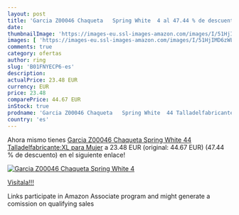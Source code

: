 ```yaml
---
layout: post
title: 'Garcia Z00046 Chaqueta   Spring White  4 al 47.44 % de descuento'
date: 
thumbnailImage: 'https://images-eu.ssl-images-amazon.com/images/I/51HjIMD6zWL._SL200_.jpg'
images: [ 'https://images-eu.ssl-images-amazon.com/images/I/51HjIMD6zWL._SL200_.jpg' ]
comments: true
category: ofertas
author: ring
slug: 'B01FNYECP6-es'
description:
actualPrice: 23.48 EUR
currency: EUR
price: 23.48
comparePrice: 44.67 EUR
inStock: true
prodname: 'Garcia Z00046 Chaqueta   Spring White  44 Talladelfabricante:XL  para Mujer'
country: 'es'
---
```


Ahora mismo tienes [Garcia Z00046 Chaqueta   Spring White  44 Talladelfabricante:XL  para Mujer](https://www.amazon.es/dp/B01FNYECP6/?tag=tolees-21) a 23.48 EUR (original: 44.67 EUR) (47.44 %  de descuento) en el siguiente enlace!

[![Garcia Z00046 Chaqueta   Spring White  4](https://images-eu.ssl-images-amazon.com/images/I/51HjIMD6zWL._SL200_.jpg)](https://www.amazon.es/dp/B01FNYECP6/?tag=tolees-21)

[Visítala!!!](https://www.amazon.es/dp/B01FNYECP6/?tag=tolees-21)

Links participate in Amazon Associate program and might generate a comission on qualifying sales
